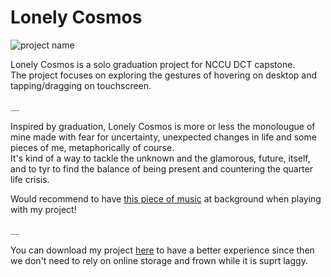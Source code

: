 # Lonely Cosmos
![project name](https://i.imgur.com/nDK4VE6.jpg)

Lonely Cosmos is a solo graduation project for NCCU DCT capstone. <br>
The project focuses on exploring the gestures of hovering on desktop and tapping/dragging on touchscreen.

＿

Inspired by graduation, Lonely Cosmos is more or less the monolougue of mine made with fear for uncertainty, unexpected changes in life and some pieces of me, metaphorically of course.<br> 
It's kind of a way to tackle the unknown and the glamorous, future, itself, and to tyr to find the balance of being present and countering the quarter life crisis.

Would recommend to have [this piece of music](https://soundcloud.com/chillhopdotcom/idealism-snowfall
) at background when playing with my project!

＿

You can download my project [here](https://drive.google.com/open?id=17WH13F8zjXuYAozB4ckqQadE8X6ZY2ef) to have a better experience since then we don't need to rely on online storage and frown while it is suprt laggy.
